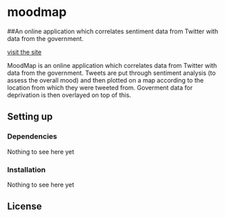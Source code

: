 # moodmap

##An online application which correlates sentiment data from Twitter with data 
from the government.  

[visit the site](http://themoodmap.co.uk/)

MoodMap is an online application which correlates data from Twitter with data 
from the government. Tweets are put through sentiment analysis (to assess the 
overall mood) and then plotted on a map according to the location from which 
they were tweeted from. Goverment data for deprivation is then overlayed on 
top of this.

## Setting up

### Dependencies

Nothing to see here yet

### Installation

Nothing to see here yet

## License
